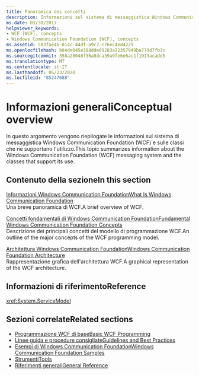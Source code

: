 ```yaml
---
title: Panoramica dei concetti
description: Informazioni sul sistema di messaggistica Windows Communication Foundation (WCF) e sulle classi che ne supportano l'utilizzo.
ms.date: 03/30/2017
helpviewer_keywords:
- WCF [WCF], concepts
- Windows Communication Foundation [WCF], concepts
ms.assetid: 503fae4b-014c-44df-a9c7-c76ec4ed4229
ms.openlocfilehash: b84de045e388dde69283a72357949ba779d7fb3c
ms.sourcegitcommit: 358a28048f36a8dca39a9fe6e6ac1f1913acadd5
ms.translationtype: MT
ms.contentlocale: it-IT
ms.lasthandoff: 06/23/2020
ms.locfileid: "85247688"
---
```

# <a name="conceptual-overview"></a><span data-ttu-id="05374-103">Informazioni generali</span><span class="sxs-lookup"><span data-stu-id="05374-103">Conceptual overview</span></span>

<span data-ttu-id="05374-104">In questo argomento vengono riepilogate le informazioni sul sistema di messaggistica Windows Communication Foundation (WCF) e sulle classi che ne supportano l'utilizzo.</span><span class="sxs-lookup"><span data-stu-id="05374-104">This topic summarizes information about the Windows Communication Foundation (WCF) messaging system and the classes that support its use.</span></span>

## <a name="in-this-section"></a><span data-ttu-id="05374-105">Contenuto della sezione</span><span class="sxs-lookup"><span data-stu-id="05374-105">In this section</span></span>

 <span data-ttu-id="05374-106">[Informazioni Windows Communication Foundation](whats-wcf.md)</span><span class="sxs-lookup"><span data-stu-id="05374-106">[What Is Windows Communication Foundation](whats-wcf.md)</span></span>\
 <span data-ttu-id="05374-107">Una breve panoramica di WCF.</span><span class="sxs-lookup"><span data-stu-id="05374-107">A brief overview of WCF.</span></span>

 <span data-ttu-id="05374-108">[Concetti fondamentali di Windows Communication Foundation](fundamental-concepts.md)</span><span class="sxs-lookup"><span data-stu-id="05374-108">[Fundamental Windows Communication Foundation Concepts](fundamental-concepts.md)</span></span>\
 <span data-ttu-id="05374-109">Descrizione dei principali concetti del modello di programmazione WCF.</span><span class="sxs-lookup"><span data-stu-id="05374-109">An outline of the major concepts of the WCF programming model.</span></span>

 <span data-ttu-id="05374-110">[Architettura Windows Communication Foundation](architecture.md)</span><span class="sxs-lookup"><span data-stu-id="05374-110">[Windows Communication Foundation Architecture](architecture.md)</span></span>\
 <span data-ttu-id="05374-111">Rappresentazione grafica dell'architettura WCF.</span><span class="sxs-lookup"><span data-stu-id="05374-111">A graphical representation of the WCF architecture.</span></span>

## <a name="reference"></a><span data-ttu-id="05374-112">Informazioni di riferimento</span><span class="sxs-lookup"><span data-stu-id="05374-112">Reference</span></span>

<xref:System.ServiceModel>

## <a name="related-sections"></a><span data-ttu-id="05374-113">Sezioni correlate</span><span class="sxs-lookup"><span data-stu-id="05374-113">Related sections</span></span>

- [<span data-ttu-id="05374-114">Programmazione WCF di base</span><span class="sxs-lookup"><span data-stu-id="05374-114">Basic WCF Programming</span></span>](basic-wcf-programming.md)
- [<span data-ttu-id="05374-115">Linee guida e procedure consigliate</span><span class="sxs-lookup"><span data-stu-id="05374-115">Guidelines and Best Practices</span></span>](guidelines-and-best-practices.md)
- [<span data-ttu-id="05374-116">Esempi di Windows Communication Foundation</span><span class="sxs-lookup"><span data-stu-id="05374-116">Windows Communication Foundation Samples</span></span>](./samples/index.md)
- [<span data-ttu-id="05374-117">Strumenti</span><span class="sxs-lookup"><span data-stu-id="05374-117">Tools</span></span>](./diagnostics/exceptions-reference/tools.md)
- [<span data-ttu-id="05374-118">Riferimenti generali</span><span class="sxs-lookup"><span data-stu-id="05374-118">General Reference</span></span>](general-reference.md)
